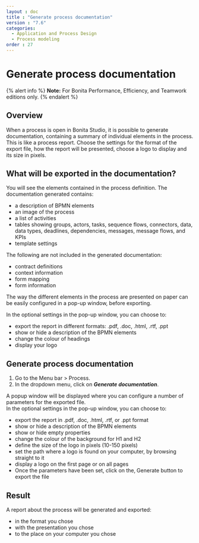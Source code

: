 ```yaml
---
layout : doc
title : "Generate process documentation"
version : "7.6"
categories:
  - Application and Process Design
  - Process modeling
order : 27
---
```

# Generate process documentation

{% alert info %}
**Note:** For Bonita Performance, Efficiency, and Teamwork editions only.
{% endalert %}

## Overview

When a process is open in Bonita Studio, it is possible to generate documentation, containing a summary of individual elements in the process. This is like a process report. Choose the settings for the format of the export file, how the report will be presented, choose a logo to display and its size in pixels.

## What will be exported in the documentation?

You will see the elements contained in the process definition. The documentation generated contains:

* a description of BPMN elements
* an image of the process
* a list of activities
* tables showing groups, actors, tasks, sequence flows, connectors, data, data types, deadlines, dependencies, messages, message flows, and KPIs
* template settings

The following are not included in the generated documentation:

* contract definitions
* context information
* form mapping
* form information

The way the different elements in the process are presented on paper can be easily configured in a pop-up window, before exporting.

In the optional settings in the pop-up window, you can choose to:

* export the report in different formats: .pdf, .doc, .html, .rtf, .ppt
* show or hide a description of the BPMN elements
* change the colour of headings
* display your logo

## Generate process documentation

1. Go to the Menu bar \> Process.
2. In the dropdown menu, click on _**Generate documentation**_.

A popup window will be displayed where you can configure a number of parameters for the exported file.  
In the optional settings in the pop-up window, you can choose to:

* export the report in .pdf, .doc, .html, .rtf, or .ppt format
* show or hide a description of the BPMN elements
* show or hide empty properties
* change the colour of the background for H1 and H2
* define the size of the logo in pixels (10-150 pixels)
* set the path where a logo is found on your computer, by browsing straight to it
* display a logo on the first page or on all pages
* Once the parameters have been set, click on the‚ Generate button to export the file

## Result

A report about the process will be generated and exported:

* in the format you chose
* with the presentation you chose
* to the place on your computer you chose
